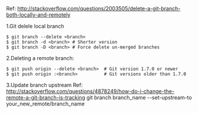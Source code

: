 Ref: http://stackoverflow.com/questions/2003505/delete-a-git-branch-both-locally-and-remotely

1.Git delele local branch
````
$ git branch --delete <branch>
$ git branch -d <branch> # Shorter version
$ git branch -D <branch> # Force delete un-merged branches
````

2.Deleting a remote branch:
````
$ git push origin --delete <branch>  # Git version 1.7.0 or newer
$ git push origin :<branch>          # Git versions older than 1.7.0
````
3.Update branch upstream
Ref: http://stackoverflow.com/questions/4878249/how-do-i-change-the-remote-a-git-branch-is-tracking
git branch branch_name --set-upstream-to your_new_remote/branch_name
